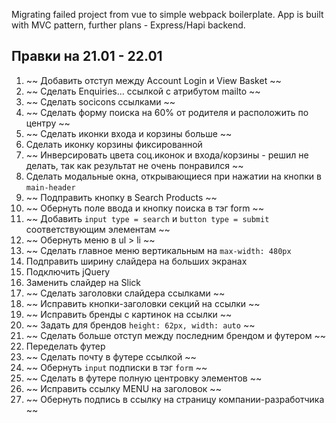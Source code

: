 Migrating failed project from vue to simple webpack boilerplate. App is built with MVC pattern, further plans - Express/Hapi backend.

## Правки на 21.01 - 22.01
1. ~~ Добавить отступ между Account Login и View Basket ~~
2. ~~ Сделать Enquiries... ссылкой с атрибутом mailto ~~
3. ~~ Сделать socicons ссылками ~~
4. ~~ Сделать форму поиска на 60% от родителя и расположить по центру ~~
5. ~~ Сделать иконки входа и корзины больше ~~
6. Сделать иконку корзины фиксированной
7. ~~ Инверсировать цвета соц.иконок и входа/корзины - решил не делать, так как результат не очень понравился ~~
8. Сделать модальные окна, открывающиеся при нажатии на кнопки в `main-header`
9. ~~ Подправить кнопку в Search Products ~~
10. ~~ Обернуть поле ввода и кнопку поиска в тэг form ~~
11. ~~ Добавить `input type = search` и `button type = submit` соответствующим элементам ~~
12. ~~ Обернуть меню в ul > li ~~
13. ~~ Сделать главное меню вертикальным на `max-width: 480px`
14. Подправить ширину слайдера на больших экранах
15. Подключить jQuery
16. Заменить слайдер на Slick
17. ~~ Сделать заголовки слайдера ссылками ~~
18. ~~ Исправить кнопки-заголовки секций на ссылки ~~
19. ~~ Исправить бренды с картинок на ссылки ~~
20. ~~ Задать для брендов `height: 62px, width: auto` ~~
21. ~~ Сделать больше отступ между последним брендом и футером ~~
22. Переделать футер
23. ~~ Сделать почту в футере ссылкой ~~
24. ~~ Обернуть `input` подписки в тэг `form` ~~
25. ~~ Сделать в футере полную центровку элементов ~~
26. ~~ Исправить ссылку MENU на заголовок ~~
27. ~~ Обернуть подпись в ссылку на страницу компании-разработчика ~~